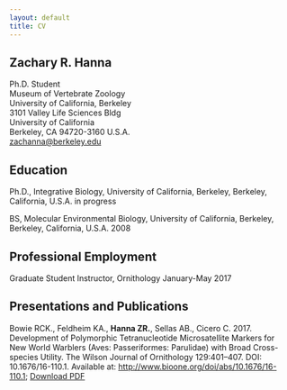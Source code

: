 ```yaml
---
layout: default
title: CV
---
```

  
## Zachary R. Hanna
Ph.D. Student  
Museum of Vertebrate Zoology  
University of California, Berkeley  
3101 Valley Life Sciences Bldg  
University of California  
Berkeley, CA 94720-3160 U.S.A.  
zachanna@berkeley.edu  
  				
				
## Education
Ph.D., Integrative Biology, University of California, Berkeley, Berkeley, California, U.S.A. in progress  
  
BS, Molecular Environmental Biology, University of California, Berkeley, Berkeley, California, U.S.A. 2008  
  

## Professional Employment
Graduate Student Instructor, Ornithology January-May 2017  			
				
## Presentations and Publications
Bowie RCK., Feldheim KA., **Hanna ZR.**, Sellas AB., Cicero C. 2017. Development of Polymorphic Tetranucleotide Microsatellite Markers for New World Warblers (Aves: Passeriformes: Parulidae) with Broad Cross-species Utility. The Wilson Journal of Ornithology 129:401–407. DOI: 10.1676/16-110.1. Available at: <http://www.bioone.org/doi/abs/10.1676/16-110.1>; [Download PDF](../files/Bowie_et_al_2017_Development_of_Polymorphic_Tetranucleotide_Microsa.pdf)
